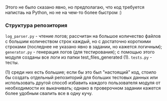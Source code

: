 Этого не было сказано явно, но предполагаю, что код требуется напистаь на Python, но не на чем-то более быстром :)


### Структура репозитория

`log_parser.py` - чтение логов; рассчитан на большое количество файлов с большим количеством строк каждый, но с достаточно короткими строками (последнее не указано явно в задании, но кажется логичным);
`generator.py` - генерация логов (для тестирования); с помощью этого модуля созданы все логи из папки test_files_generated (1).
`tests.py` - тесты.

(1) среди них есть большие; если бы это был "настоящий" код, стоило бы создать отдельный репозиторий для больших тестовых данных или использовать другой способ избавить каждого пользователя модуля от необходимости их выкачивать; однако в проверочном задании кажется более удобным свалить все в одну кучу.
